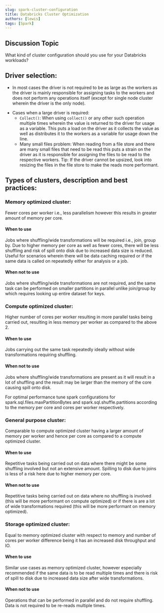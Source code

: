 ```yaml
---
slug: spark-cluster-configuration
title: Databricks Cluster Optimization
authors: [lewis]
tags: [Spark]
---
```


## Discussion Topic
What kind of cluster configuration should you use for your Databricks workloads?

## Driver selection:
- In most cases the driver is not required to be as large as the workers as the driver is mainly responsible for assigning tasks to the workers and does not perform any operations itself (except for single node cluster wherein the driver is the only node).

<!-- truncate -->

- Cases when a large driver is required:
    - `Collect()`: When using `collect()` or any other such operation multiple times wherein the value is returned to the driver for usage as a variable. This puts a load on the driver as it collects the value as well as distributes it to the workers as a variable for usage down the line.
    - Many small files problem: When reading from a file store and there are many small files that need to be read this puts a strain on the driver as it is responsible for assigning the files to be read to the respective workers. Tip: If the driver cannot be upsized, look into resizing the files in the file store to make the reads more performant.

## Types of clusters, description and best practices:
### Memory optimized cluster: 

Fewer cores per worker i.e., less parallelism however this results in greater amount of memory per core. 

#### When to use
Jobs where shuffling/wide transformations will be required i.e., join, group by. Due to higher memory per core as well as fewer cores, there will be less shuffling and risk of spill onto disk due to increased data size is reduced. Useful for scenarios wherein there will be data caching required or if the same data is called on repeatedly either for analysis or a job.

#### When not to use
Jobs where shuffling/wide transformations are not required, and the same task can be performed on smaller partitions in parallel unlike join/group by which requires looking up entire dataset for keys.

### Compute optimized cluster: 

Higher number of cores per worker resulting in more parallel tasks being carried out, resulting in less memory per worker as compared to the above 2. 

#### When to use
Jobs carrying out the same task repeatedly ideally without wide transformations requiring shuffling.

#### When not to use
Jobs where shuffling/wide transformations are present as it will result in a lot of shuffling and the result may be larger than the memory of the core causing spill onto disk.

For optimal performance tune spark configurations for spark.sql.files.maxPartitionBytes and spark.sql.shuffle.partitions according to the memory per core and cores per worker respectively.

### General purpose cluster:

Comparable to compute optimized cluster having a larger amount of memory per worker and hence per core as compared to a compute optimized cluster. 

#### When to use
Repetitive tasks being carried out on data where there might be some shuffling involved but not an extensive amount. Spilling to disk due to joins is less of a risk here due to higher memory per core. 

#### When not to use
Repetitive tasks being carried out on data where no shuffling is involved (this will be more performant on compute optimized) or if there is are a lot of wide transformations required (this will be more performant on memory optimized). 

### Storage optimized cluster:

Equal to memory optimized cluster with respect to memory and number of cores per worker difference being it has an increased disk throughput and IO.

#### When to use
Similar use cases as memory optimized cluster, however especially recommended if the same data is to be read multiple times and there is risk of spill to disk due to increased data size after wide transformations.

#### When not to use
Operations that can be performed in parallel and do not require shuffling. Data is not required to be re-reads multiple times. 